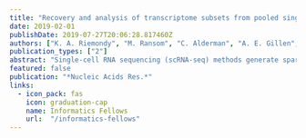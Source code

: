 ```yaml
---
title: "Recovery and analysis of transcriptome subsets from pooled single-cell RNA-seq libraries"
date: 2019-02-01
publishDate: 2019-07-27T20:06:28.817460Z
authors: ["K. A. Riemondy", "M. Ransom", "C. Alderman", "A. E. Gillen", "R. Fu", "J. Finlay-Schultz", "G. D. Kirkpatrick", "J. Di Paola", "P. Kabos", "C. A. Sartorius", "J. R. Hesselberth"]
publication_types: ["2"]
abstract: "Single-cell RNA sequencing (scRNA-seq) methods generate sparse gene expression profiles for thousands of single cells in a single experiment. The information in these profiles is sufficient to classify cell types by distinct expression patterns but the high complexity of scRNA-seq libraries often prevents full characterization of transcriptomes from individual cells. To extract more focused gene expression information from scRNA-seq libraries, we developed a strategy to physically recover the DNA molecules comprising transcriptome subsets, enabling deeper interrogation of the isolated molecules by another round of DNA sequencing. We applied the method in cell-centric and gene-centric modes to isolate cDNA fragments from scRNA-seq libraries. First, we resampled the transcriptomes of rare, single megakaryocytes from a complex mixture of lymphocytes and analyzed them in a second round of DNA sequencing, yielding up to 20-fold greater sequencing depth per cell and increasing the number of genes detected per cell from a median of 1313 to 2002. We similarly isolated mRNAs from targeted T cells to improve the reconstruction of their VDJ-rearranged immune receptor mRNAs. Second, we isolated CD3D mRNA fragments expressed across cells in a scRNA-seq library prepared from a clonal T cell line, increasing the number of cells with detected CD3D expression from 59.7% to 100%. Transcriptome resampling is a general approach to recover targeted gene expression information from single-cell RNA sequencing libraries that enhances the utility of these costly experiments, and may be applicable to the targeted recovery of molecules from other single-cell assays."
featured: false
publication: "*Nucleic Acids Res.*"
links:
  - icon_pack: fas
    icon: graduation-cap
    name: Informatics Fellows
    url:  "/informatics-fellows"
---
```


